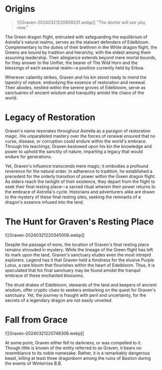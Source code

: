 # Origins

> ![[Graven-20240321220659231.webp]]
> *"The doctor will see you, now."*

The Green dragon flight, entrusted with safeguarding the equilibrium of Astrella's natural realms, serves as the stalwart defenders of Edelbloom. Complementary to the duties of their brethren in the White dragon flight, the Greens are bound by tradition and hierarchy, with the eldest among them assuming leadership. Their allegiance extends beyond mere mortal bounds, for they answer to the Unifier, the bearer of The Wild Horn and the blessings of each seasonal realm—a position currently held by Erboa.

Wherever calamity strikes, Graven and his kin stood ready to mend the tapestry of nature, embodying the essence of restoration and renewal. Their abodes, nestled within the serene groves of Edelbloom, serve as sanctuaries of ancient wisdom and tranquility amidst the chaos of the world.

# Legacy of Restoration

Graven's name resonates throughout Astrella as a paragon of restoration magic. His unparalleled mastery over the forces of renewal ensured that no curse, disease, or corruption could endure within the world's embrace. Through his teachings, Graven bestowed upon his kin the knowledge and power to uphold the sanctity of nature, imparting a legacy that would endure for generations.

Yet, Graven's influence transcends mere magic; it embodies a profound reverence for the natural order. In adherence to tradition, he established a precedent for the orderly transition of power within the Green dragon flight. As elders reach the twilight of their existence, they depart from the flight to seek their final resting place—a sacred ritual wherein their power returns to the embrace of Astrella's cycle. Historians and adventurers alike are drawn to the mystery of these final resting sites, seeking the remnants of a dragon's essence infused into the land.

# The Hunt for Graven's Resting Place

![[Graven-20240321220345006.webp]]

Despite the passage of eons, the location of Graven's final resting place remains shrouded in mystery. While the lineage of the Green flight has left its mark upon the land, Graven's sanctuary eludes even the most intrepid explorers. Legend has it that Graven held a fondness for the elusive Purple Lotus, a rare bloom that flourishes within the heart of Edelbloom. Thus, it is speculated that his final sanctuary may be found amidst the tranquil embrace of these enchanted blossoms.

The druid drakes of Edelbloom, stewards of the land and keepers of ancient wisdom, offer cryptic clues to seekers embarking on the quest for Graven's sanctuary. Yet, the journey is fraught with peril and uncertainty, for the secrets of a legendary dragon are not easily unveiled.

# Fall from Grace

![[Graven-20240321220748306.webp]]

At some point, Graven either fell to darkness, or was compelled to it. Though little is known of the entity referred to as Graven, it bears no resemblance to its noble namesake. Rather, it is a remarkably dangerous beast, killing at least three dragonborn among the ruins of Bastion during the events of Winterrise B.B.
